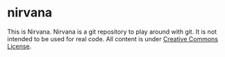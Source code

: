 # nirvana
This is Nirvana. Nirvana is a git repository to play around with git. It is not intended to be used for real code. All content is under [Creative Commons License](https://github.com/marco-a-wagner/nirvana/blob/master/LICENSE).
